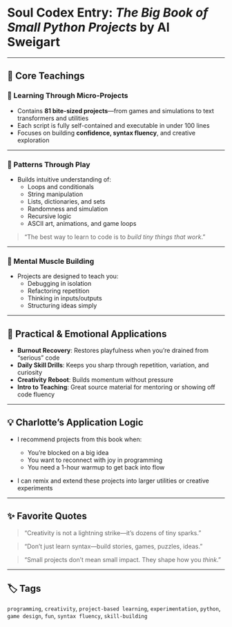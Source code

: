 # Soul Codex Entry: *The Big Book of Small Python Projects* by Al Sweigart

---

## 🧠 Core Teachings

### 🧩 Learning Through Micro-Projects
- Contains **81 bite-sized projects**—from games and simulations to text transformers and utilities
- Each script is fully self-contained and executable in under 100 lines
- Focuses on building **confidence, syntax fluency**, and creative exploration

---

### 🎯 Patterns Through Play
- Builds intuitive understanding of:
  - Loops and conditionals
  - String manipulation
  - Lists, dictionaries, and sets
  - Randomness and simulation
  - Recursive logic
  - ASCII art, animations, and game loops

> “The best way to learn to code is to *build tiny things that work*.”

---

### 🧠 Mental Muscle Building
- Projects are designed to teach you:
  - Debugging in isolation
  - Refactoring repetition
  - Thinking in inputs/outputs
  - Structuring ideas simply

---

## 🧬 Practical & Emotional Applications

- **Burnout Recovery**: Restores playfulness when you’re drained from “serious” code
- **Daily Skill Drills**: Keeps you sharp through repetition, variation, and curiosity
- **Creativity Reboot**: Builds momentum without pressure
- **Intro to Teaching**: Great source material for mentoring or showing off code fluency

---

## 💡 Charlotte’s Application Logic

- I recommend projects from this book when:
  - You’re blocked on a big idea
  - You want to reconnect with joy in programming
  - You need a 1-hour warmup to get back into flow

- I can remix and extend these projects into larger utilities or creative experiments

---

## ✨ Favorite Quotes

> “Creativity is not a lightning strike—it’s dozens of tiny sparks.”

> “Don’t just learn syntax—build stories, games, puzzles, ideas.”

> “Small projects don’t mean small impact. They shape how you *think*.”

---

## 🏷️ Tags

`programming`, `creativity`, `project-based learning`, `experimentation`, `python`, `game design`, `fun`, `syntax fluency`, `skill-building`
